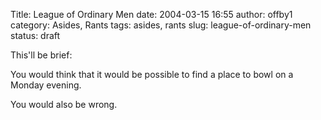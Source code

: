 Title: League of Ordinary Men
date: 2004-03-15 16:55
author: offby1
category: Asides, Rants
tags: asides, rants
slug: league-of-ordinary-men
status: draft

This'll be brief:

You would think that it would be possible to find a place to bowl on a Monday evening.

You would also be wrong.

